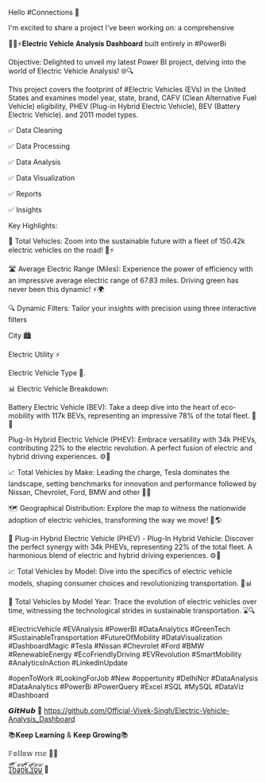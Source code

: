 Hello #Connections 👋



I'm excited to share a project I've been working on: a comprehensive 

🔋🚗⚡𝐄𝐥𝐞𝐜𝐭𝐫𝐢𝐜 𝐕𝐞𝐡𝐢𝐜𝐥𝐞 𝐀𝐧𝐚𝐥𝐲𝐬𝐢𝐬 𝐃𝐚𝐬𝐡𝐛𝐨𝐚𝐫𝐝 built entirely in #PowerBi



Objective: Delighted to unveil my latest Power BI project, delving into the world of Electric Vehicle Analysis! 🌐🔍



This project covers the footprint of #Electric Vehicles (EVs) in the United States and examines model year, state, brand, CAFV (Clean Alternative Fuel Vehicle) eligibility, PHEV (Plug-in Hybrid Electric Vehicle), BEV (Battery Electric Vehicle). and 2011 model types.



✅ Data Cleaning

✅ Data Processing

✅ Data Analysis

✅ Data Visualization

✅ Reports

✅ Insights



Key Highlights:

🔢 Total Vehicles: Zoom into the sustainable future with a fleet of 150.42k electric vehicles on the road! 🚗⚡

🛣️ Average Electric Range (Miles): Experience the power of efficiency with an impressive average electric range of 67.83 miles. Driving green has never been this dynamic! ⚡🌍



🔍 Dynamic Filters: Tailor your insights with precision using three interactive filters 

City 🏙️ 

Electric Utility ⚡ 

Electric Vehicle Type 🚗.



📊 Electric Vehicle Breakdown:

Battery Electric Vehicle (BEV): Take a deep dive into the heart of eco-mobility with 117k BEVs, representing an impressive 78% of the total fleet. 🔋🌿

Plug-In Hybrid Electric Vehicle (PHEV): Embrace versatility with 34k PHEVs, contributing 22% to the electric revolution. A perfect fusion of electric and hybrid driving experiences. ⚙️🔌



📈 Total Vehicles by Make: Leading the charge, Tesla dominates the landscape, setting benchmarks for innovation and performance followed by Nissan, Chevrolet, Ford, BMW and other 🚗💨



🗺️ Geographical Distribution: Explore the map to witness the nationwide adoption of electric vehicles, transforming the way we move! 🚗🌎



🥧 Plug-in Hybrid Electric Vehicle (PHEV) - Plug-In Hybrid Vehicle: Discover the perfect synergy with 34k PHEVs, representing 22% of the total fleet. A harmonious blend of electric and hybrid driving experiences. ⚙️🔋



📈 Total Vehicles by Model: Dive into the specifics of electric vehicle models, shaping consumer choices and revolutionizing transportation. 🚗📊



📅 Total Vehicles by Model Year: Trace the evolution of electric vehicles over time, witnessing the technological strides in sustainable transportation. ⌛🔍







#ElectricVehicle #EVAnalysis #PowerBI #DataAnalytics #GreenTech #SustainableTransportation #FutureOfMobility #DataVisualization #DashboardMagic #Tesla #Nissan #Chevrolet #Ford #BMW #RenewableEnergy #EcoFriendlyDriving #EVRevolution #SmartMobility #AnalyticsInAction #LinkedInUpdate



#openToWork #LookingForJob #New #oppertunity #DelhiNcr #DataAnalysis #DataAnalytics #PowerBi #PowerQuery #Excel #SQL #MySQL #DataViz #Dashboard 





𝙂𝙞𝙩𝙃𝙪𝙗 🎯 https://github.com/Official-Vivek-Singh/Electric-Vehicle-Analysis_Dashboard





📚𝐊𝐞𝐞𝐩 𝐋𝐞𝐚𝐫𝐧𝐢𝐧𝐠 & 𝐊𝐞𝐞𝐩 𝐆𝐫𝐨𝐰𝐢𝐧𝐠📚



𝔽𝕠𝕝𝕝𝕠𝕨 𝕞𝕖 👨‍⚖️ 

T̳̿͟͞h̳̿͟͞a̳̿͟͞n̳̿͟͞k̳̿͟͞ ̳̿͟͞Y̳̿͟͞o̳̿͟͞u̳̿͟͞ 🙏 
